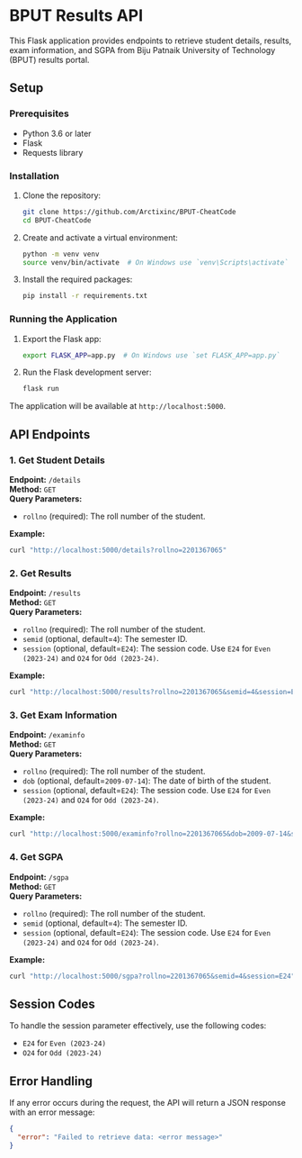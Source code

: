 # BPUT Results API

This Flask application provides endpoints to retrieve student details, results, exam information, and SGPA from Biju Patnaik University of Technology (BPUT) results portal.

## Setup

### Prerequisites

- Python 3.6 or later
- Flask
- Requests library

### Installation

1. Clone the repository:
    ```sh
    git clone https://github.com/Arctixinc/BPUT-CheatCode
    cd BPUT-CheatCode
    ```

2. Create and activate a virtual environment:
    ```sh
    python -m venv venv
    source venv/bin/activate  # On Windows use `venv\Scripts\activate`
    ```

3. Install the required packages:
    ```sh
    pip install -r requirements.txt
    ```

### Running the Application

1. Export the Flask app:
    ```sh
    export FLASK_APP=app.py  # On Windows use `set FLASK_APP=app.py`
    ```

2. Run the Flask development server:
    ```sh
    flask run
    ```

The application will be available at `http://localhost:5000`.

## API Endpoints

### 1. Get Student Details

**Endpoint:** `/details`  
**Method:** `GET`  
**Query Parameters:**
- `rollno` (required): The roll number of the student.

**Example:**
```sh
curl "http://localhost:5000/details?rollno=2201367065"
```

### 2. Get Results

**Endpoint:** `/results`  
**Method:** `GET`  
**Query Parameters:**
- `rollno` (required): The roll number of the student.
- `semid` (optional, default=`4`): The semester ID.
- `session` (optional, default=`E24`): The session code. Use `E24` for `Even (2023-24)` and `O24` for `Odd (2023-24)`.

**Example:**
```sh
curl "http://localhost:5000/results?rollno=2201367065&semid=4&session=E24"
```

### 3. Get Exam Information

**Endpoint:** `/examinfo`  
**Method:** `GET`  
**Query Parameters:**
- `rollno` (required): The roll number of the student.
- `dob` (optional, default=`2009-07-14`): The date of birth of the student.
- `session` (optional, default=`E24`): The session code. Use `E24` for `Even (2023-24)` and `O24` for `Odd (2023-24)`.

**Example:**
```sh
curl "http://localhost:5000/examinfo?rollno=2201367065&dob=2009-07-14&session=O24"
```

### 4. Get SGPA

**Endpoint:** `/sgpa`  
**Method:** `GET`  
**Query Parameters:**
- `rollno` (required): The roll number of the student.
- `semid` (optional, default=`4`): The semester ID.
- `session` (optional, default=`E24`): The session code. Use `E24` for `Even (2023-24)` and `O24` for `Odd (2023-24)`.

**Example:**
```sh
curl "http://localhost:5000/sgpa?rollno=2201367065&semid=4&session=E24"
```

## Session Codes

To handle the session parameter effectively, use the following codes:

- `E24` for `Even (2023-24)`
- `O24` for `Odd (2023-24)`

## Error Handling

If any error occurs during the request, the API will return a JSON response with an error message:
```json
{
  "error": "Failed to retrieve data: <error message>"
}
```
